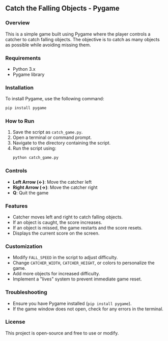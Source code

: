 

## Catch the Falling Objects - Pygame

### Overview
This is a simple game built using Pygame where the player controls a catcher to catch falling objects. The objective is to catch as many objects as possible while avoiding missing them.

### Requirements
- Python 3.x
- Pygame library

### Installation
To install Pygame, use the following command:
```sh
pip install pygame
```

### How to Run
1. Save the script as `catch_game.py`.
2. Open a terminal or command prompt.
3. Navigate to the directory containing the script.
4. Run the script using:
   ```sh
   python catch_game.py
   ```

### Controls
- **Left Arrow (←)**: Move the catcher left
- **Right Arrow (→)**: Move the catcher right
- **Q**: Quit the game

### Features
- Catcher moves left and right to catch falling objects.
- If an object is caught, the score increases.
- If an object is missed, the game restarts and the score resets.
- Displays the current score on the screen.

### Customization
- Modify `FALL_SPEED` in the script to adjust difficulty.
- Change `CATCHER_WIDTH`, `CATCHER_HEIGHT`, or colors to personalize the game.
- Add more objects for increased difficulty.
- Implement a "lives" system to prevent immediate game reset.

### Troubleshooting
- Ensure you have Pygame installed (`pip install pygame`).
- If the game window does not open, check for any errors in the terminal.

### License
This project is open-source and free to use or modify.

